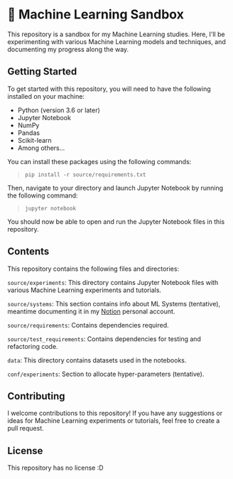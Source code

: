 # 🧪 Machine Learning Sandbox

This repository is a sandbox for my Machine Learning studies. Here, I'll be 
experimenting with various Machine Learning models and techniques, and documenting my 
progress along the way.

## Getting Started

To get started with this repository, you will need to have the following installed on 
your machine:

- Python (version 3.6 or later)
- Jupyter Notebook
- NumPy
- Pandas
- Scikit-learn
- Among others...

You can install these packages using the following commands:

> `pip install -r source/requirements.txt`


Then, navigate to your directory and launch Jupyter Notebook by running the 
following command:

> `jupyter notebook`

You should now be able to open and run the Jupyter Notebook files in this repository.

## Contents

This repository contains the following files and directories:

`source/experiments`: This directory contains Jupyter Notebook files with various 
Machine Learning experiments and tutorials.

`source/systems`: This section contains info about ML Systems (tentative), meantime 
documenting it in my [Notion](https://www.notion.so/) personal account.

`source/requirements`: Contains dependencies required.

`source/test_requirements`: Contains dependencies for testing and refactoring code.

`data`: This directory contains datasets used in the notebooks.

`conf/experiments`: Section to allocate hyper-parameters (tentative).

## Contributing

I welcome contributions to this repository! If you have any suggestions or ideas for 
Machine Learning experiments or tutorials, feel free to create a pull request.

## License

This repository has no license :D
